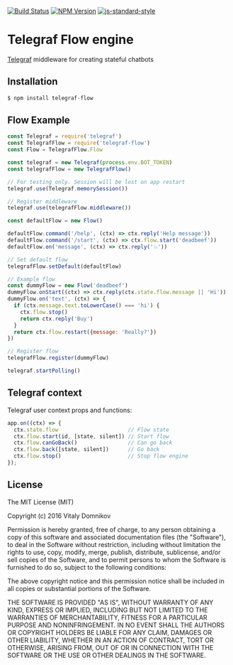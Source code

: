 [![Build Status](https://img.shields.io/travis/telegraf/telegraf-flow.svg?branch=master&style=flat-square)](https://travis-ci.org/telegraf/telegraf-flow)
[![NPM Version](https://img.shields.io/npm/v/telegraf-flow.svg?style=flat-square)](https://www.npmjs.com/package/telegraf-flow)
[![js-standard-style](https://img.shields.io/badge/code%20style-standard-brightgreen.svg?style=flat-square)](http://standardjs.com/)

# Telegraf Flow engine

[Telegraf](https://github.com/telegraf/telegraf) middleware for creating stateful chatbots  

## Installation

```js
$ npm install telegraf-flow
```

## Flow Example
  
```js
const Telegraf = require('telegraf')
const TelegrafFlow = require('telegraf-flow')
const Flow = TelegrafFlow.Flow

const telegraf = new Telegraf(process.env.BOT_TOKEN)
const telegrafFlow = new TelegrafFlow()

// For testing only. Session will be lost on app restart
telegraf.use(Telegraf.memorySession())

// Register middleware
telegraf.use(telegrafFlow.middleware())

const defaultFlow = new Flow()

defaultFlow.command('/help', (ctx) => ctx.reply('Help message'))
defaultFlow.command('/start', (ctx) => ctx.flow.start('deadbeef'))
defaultFlow.on('message', (ctx) => ctx.reply('💥'))

// Set default flow
telegrafFlow.setDefault(defaultFlow)

// Example flow
const dummyFlow = new Flow('deadbeef')
dummyFlow.onStart((ctx) => ctx.reply(ctx.state.flow.message || 'Hi'))
dummyFlow.on('text', (ctx) => {
  if (ctx.message.text.toLowerCase() === 'hi') {
    ctx.flow.stop()
    return ctx.reply('Buy')
  }
  return ctx.flow.restart({message: 'Really?'})
})

// Register flow
telegrafFlow.register(dummyFlow)

telegraf.startPolling()
```

## Telegraf context

Telegraf user context props and functions:

```js
app.on((ctx) => {
  ctx.state.flow                      // Flow state
  ctx.flow.start(id, [state, silent]) // Start flow
  ctx.flow.canGoBack()                // Can go back
  ctx.flow.back([state, silent])      // Go back
  ctx.flow.stop()                     // Stop flow engine
});
```

## License

The MIT License (MIT)

Copyright (c) 2016 Vitaly Domnikov

Permission is hereby granted, free of charge, to any person obtaining a copy
of this software and associated documentation files (the "Software"), to deal
in the Software without restriction, including without limitation the rights
to use, copy, modify, merge, publish, distribute, sublicense, and/or sell
copies of the Software, and to permit persons to whom the Software is
furnished to do so, subject to the following conditions:

The above copyright notice and this permission notice shall be included in all
copies or substantial portions of the Software.

THE SOFTWARE IS PROVIDED "AS IS", WITHOUT WARRANTY OF ANY KIND, EXPRESS OR
IMPLIED, INCLUDING BUT NOT LIMITED TO THE WARRANTIES OF MERCHANTABILITY,
FITNESS FOR A PARTICULAR PURPOSE AND NONINFRINGEMENT. IN NO EVENT SHALL THE
AUTHORS OR COPYRIGHT HOLDERS BE LIABLE FOR ANY CLAIM, DAMAGES OR OTHER
LIABILITY, WHETHER IN AN ACTION OF CONTRACT, TORT OR OTHERWISE, ARISING FROM,
OUT OF OR IN CONNECTION WITH THE SOFTWARE OR THE USE OR OTHER DEALINGS IN THE
SOFTWARE.

